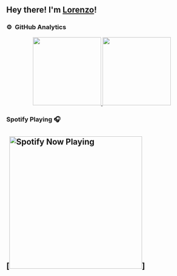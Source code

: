 <h2>Hey there! I'm <a href="https://lorenzopastore.github.io" target="_blank">Lorenzo</a>!</h2>

### ⚙️ &nbsp;GitHub Analytics

<p align="center">
<a href="https://github.com/AVS1508">
  <img height="180em" src="https://github-readme-stats-eight-theta.vercel.app/api?username=LorenzoPastore&show_icons=true&theme=algolia&include_all_commits=true&count_private=true"/>
  <img height="180em" src="https://github-readme-stats-eight-theta.vercel.app/api/top-langs/?username=LorenzoPastore&layout=compact&langs_count=8&theme=algolia"/>
</a>
</p>

### Spotify Playing 🎧

[<img src="https://spotify-now-playing.lorenzopastore.vercel.app//api/spotify-playing" alt="Spotify Now Playing" width="350" />]
<br/>
---
